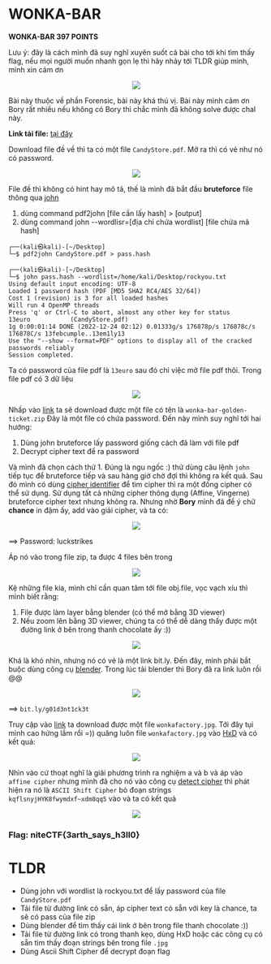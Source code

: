 WONKA-BAR
====
**WONKA-BAR 397 POINTS**

Lưu ý: đây là cách mình đã suy nghĩ xuyên suốt cả bài cho tới khi tìm thấy flag, nếu mọi người muốn nhanh gọn lẹ thì hãy nhảy tới TLDR giúp mình, mình xin cảm ơn 
<p align="center">
  <img src="https://user-images.githubusercontent.com/100250271/209469522-32e55670-0593-4a14-8702-67e5e2681bc7.png">
</p>

Bài này thuộc về phần Forensic, bài này khá thú vị. Bài này mình cảm ơn Bory rất nhiều nếu không có Bory thì chắc mình đã không solve được chal này.

**Link tải file:** [tại đây](https://github.com/P5ySm1th/CTF/blob/main/NiteCTF2022/Forensic/data/CandyStore.pdf)

Download file đề về thì ta có một file `CandyStore.pdf`. Mở ra thì có vẻ như nó có password.

<p align="center">
  <img src="https://user-images.githubusercontent.com/100250271/209469689-3352cea0-78e9-4ec0-b99b-9d099bc71e4d.png">
</p>

File đề thì không có hint hay mô tả, thế là mình đã bắt đầu **bruteforce** file thông qua [john](https://www.kali.org/tools/john/)
<ol>
    <li>dùng command pdf2john [file cần lấy hash] > [output]</li>
    <li>dùng command john --wordlisr=[địa chỉ chứa wordlist] [file chứa mã hash]</li>
</ol>

```
┌──(kali㉿kali)-[~/Desktop]
└─$ pdf2john CandyStore.pdf > pass.hash
```
```
┌──(kali㉿kali)-[~/Desktop]
└─$ john pass.hash --wordlist=/home/kali/Desktop/rockyou.txt  
Using default input encoding: UTF-8
Loaded 1 password hash (PDF [MD5 SHA2 RC4/AES 32/64])
Cost 1 (revision) is 3 for all loaded hashes
Will run 4 OpenMP threads
Press 'q' or Ctrl-C to abort, almost any other key for status
13euro           (CandyStore.pdf)     
1g 0:00:01:14 DONE (2022-12-24 02:12) 0.01333g/s 176878p/s 176878c/s 176878C/s 13febcumple..13em1ly13
Use the "--show --format=PDF" options to display all of the cracked passwords reliably
Session completed.
```
Ta có password của file pdf là `13euro` sau đó chỉ việc mở file pdf thôi. Trong file pdf có 3 dữ liệu 

<p align="center">
  <img src="https://user-images.githubusercontent.com/100250271/209470010-16d1a047-fb7f-45f9-b364-3700509da170.png">
</p>

Nhấp vào [link](https://bit.ly/w0nkabar) ta sẽ download được một file có tên là `wonka-bar-golden-ticket.zip` Đây là một file có chứa password. Đến này mình suy nghĩ tới hai hướng: 

<ol>
    <li>Dùng john bruteforce lấy password giống cách đã làm với file pdf
    </li>
    <li>Decrypt cipher text để ra password</li>
</ol>

Và mình đã chọn cách thứ 1. Đúng là ngu ngốc :) thử dùng câu lệnh `john` tiếp tục để bruteforce tiếp và sau hàng giờ chờ đợi thì không ra kết quả. Sau đó mình có dùng [cipher identifier](https://www.dcode.fr/cipher-identifier) để tìm cipher thì ra một đống cipher có thể sử dụng. Sử dụng tất cả những cipher thông dụng (Affine, Vingerne) bruteforce cipher text nhưng không ra. Nhưng nhờ **Bory** mình đã để ý chữ **chance** in đậm ấy, add vào giải cipher, và ta có:
<p align="center">
  <img src="https://user-images.githubusercontent.com/100250271/209470305-ca0974fd-c27c-4a82-85e8-48c26f5a2fe1.png">
</p>
==> Password: luckstrikes

Áp nó vào trong file zip, ta được 4 files bên trong

<p align="center">
  <img src="https://user-images.githubusercontent.com/100250271/209470379-7cc2da7e-8d33-4473-83cf-05cc948fe22e.png">
</p>

Kệ những file kia, mình chỉ cần quan tâm tới file obj.file, vọc vạch xíu thì mình biết rằng:
<ol>
    <li>File được làm layer bằng blender (có thể mở bằng 3D viewer)
    </li>
    <li>Nếu zoom lên bằng 3D viewer, chúng ta có thể dễ dàng thấy được một đường link ở bên trong thanh chocolate ấy :))</li>
</ol>

<p align="center">
  <img src="https://user-images.githubusercontent.com/100250271/209470651-2bbcecd0-a5db-4514-9b5a-156bed3bbc93.png">
</p>
 
Khá là khó nhìn, nhưng nó có vẻ là một link bit.ly. Đến đây, mình phải bắt buộc dùng công cụ [blender](https://www.blender.org/). Trong lúc tải blender thì Bory đã ra link luôn rồi @@

<p align="center">
  <img src="https://user-images.githubusercontent.com/100250271/209470757-e116e94e-4a2c-4a9f-a6a4-885c0b33d1fc.png">
</p>

==> `bit.ly/g01d3nt1ck3t`

Truy cập vào [link](bit.ly/g01d3nt1ck3t) ta download được một file `wonkafactory.jpg`. Tới đây tụi mình cao hứng lắm rồi =)) quăng luôn file `wonkafactory.jpg` vào [HxD](https://mh-nexus.de/en/hxd/) và có kết quả:
<p align="center">
  <img src="https://user-images.githubusercontent.com/100250271/209470967-cc20808f-007f-4fa3-9c58-d5b5128e4ab4.png">
</p>

Nhìn vào cứ thoạt nghĩ là giải phương trình ra nghiệm a và b và áp vào `affine cipher` nhưng mình đã cho nó vào công cụ [detect cipher](https://www.dcode.fr/cipher-identifier) thì phát hiện ra nó là `ASCII Shift Cipher` bỏ đoạn strings `kqflsnyjHYK8fwymdxf~xdm8qq5` vào và ta có kết quả 

<p align="center">
  <img src="https://user-images.githubusercontent.com/100250271/209471190-7ad2713c-2f0d-4419-a51e-858bd8136ac8.png">
</p>

### Flag: niteCTF{3arth_says_h3ll0}

TLDR
===
* Dùng john với wordlist là rockyou.txt để lấy password của file `CandyStore.pdf`
* Tải file từ đường link có sẵn, áp cipher text có sẵn với key là chance, ta sẽ có pass của file zip
* Dùng blender để tìm thấy cái link ở bên trong file thanh chocolate :))
* Tải file từ đường link có trong thanh kẹo, dùng HxD hoặc các công cụ có sẵn tìm thấy đoạn strings bên trong file `.jpg`
* Dùng Ascii Shift Cipher để decrypt đoạn flag
